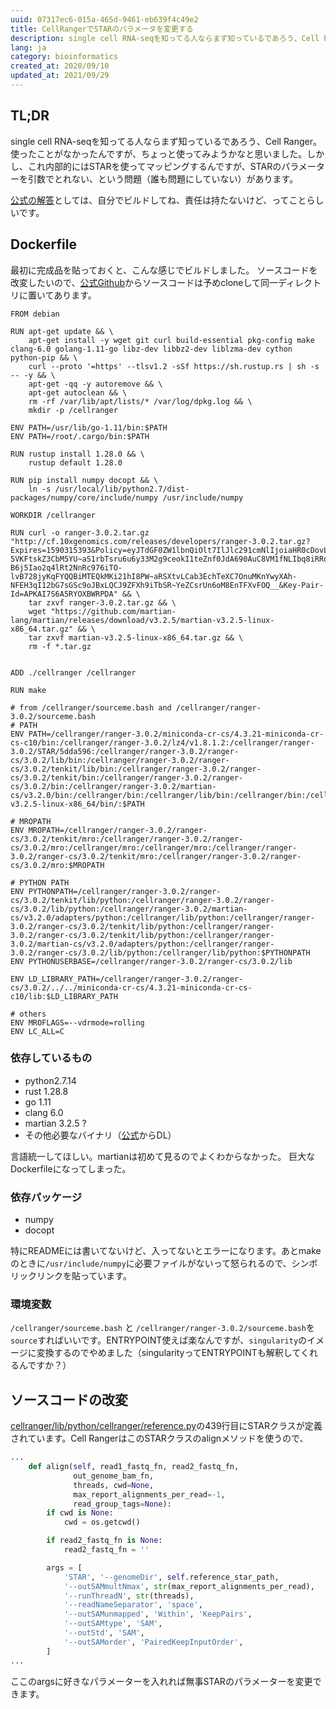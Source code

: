 ```yaml
---
uuid: 07317ec6-015a-465d-9461-eb639f4c49e2
title: CellRangerでSTARのパラメータを変更する
description: single cell RNA-seqを知ってる人ならまず知っているであろう、Cell Ranger。使ったことがなかったんですが、ちょっと使ってみようかなと思いました。しかし、これ内部的にはSTARを使ってマッピングするんですが、STARのパラメーターを引数でとれない、という問題（誰も問題にしていない）があります。公式の解答としては、自分でビルドしてね、責任は持たないけど、ってことらしいです。
lang: ja
category: bioinformatics
created_at: 2020/09/10
updated_at: 2021/09/29
---
```


## TL;DR

single cell RNA-seqを知ってる人ならまず知っているであろう、Cell Ranger。使ったことがなかったんですが、ちょっと使ってみようかなと思いました。しかし、これ内部的にはSTARを使ってマッピングするんですが、STARのパラメーターを引数でとれない、という問題（誰も問題にしていない）があります。

[公式の解答](https://kb.10xgenomics.com/hc/en-us/articles/360003877352-How-can-I-modify-the-STAR-alignment-parameters-in-Cell-Ranger-)としては、自分でビルドしてね、責任は持たないけど、ってことらしいです。

## Dockerfile

最初に完成品を貼っておくと、こんな感じでビルドしました。
ソースコードを改変したいので、[公式Github](https://github.com/10XGenomics/cellranger)からソースコードは予めcloneして同一ディレクトリに置いてあります。

```docker
FROM debian

RUN apt-get update && \
    apt-get install -y wget git curl build-essential pkg-config make clang-6.0 golang-1.11-go libz-dev libbz2-dev liblzma-dev cython python-pip && \
    curl --proto '=https' --tlsv1.2 -sSf https://sh.rustup.rs | sh -s -- -y && \
    apt-get -qq -y autoremove && \
    apt-get autoclean && \
    rm -rf /var/lib/apt/lists/* /var/log/dpkg.log && \
    mkdir -p /cellranger

ENV PATH=/usr/lib/go-1.11/bin:$PATH
ENV PATH=/root/.cargo/bin:$PATH

RUN rustup install 1.28.0 && \
    rustup default 1.28.0 

RUN pip install numpy docopt && \
    ln -s /usr/local/lib/python2.7/dist-packages/numpy/core/include/numpy /usr/include/numpy

WORKDIR /cellranger

RUN curl -o ranger-3.0.2.tar.gz "http://cf.10xgenomics.com/releases/developers/ranger-3.0.2.tar.gz?Expires=1590315393&Policy=eyJTdGF0ZW1lbnQiOlt7IlJlc291cmNlIjoiaHR0cDovL2NmLjEweGdlbm9taWNzLmNvbS9yZWxlYXNlcy9kZXZlbG9wZXJzL3Jhbmdlci0zLjAuMi50YXIuZ3oiLCJDb25kaXRpb24iOnsiRGF0ZUxlc3NUaGFuIjp7IkFXUzpFcG9jaFRpbWUiOjE1OTAzMTUzOTN9fX1dfQ__&Signature=SVmge3JPzIIYfhszzUjw7Dv9ilbAWVcNTyFSrjtfUZhjyW0p11zAhqPD1PzK04pm5wJDwhzG5GNfsY8hSPbrGliGBsrBTj8MhguBQu7O2DYMOk5ej-5VKFtskZ3CbM5YU~aS1rbTsru6u6y33M2g9ceokI1teZnf0JdA690AuC8VM1fNLIbq8iRRoNOdz7DsG6-B6j5Iao2q4lRt2NnRc976iTO-lvB728jyKqFYQQBiMTEQkMKi21hI8PW~aRSXtvLCab3EchTeXC7OnuMKnYwyXAh-NFEH3qI12bG7sGSc9oJBxLQCJ9ZFXh9iTbSR~YeZCsrUn6oM8EnTFXvFOQ__&Key-Pair-Id=APKAI7S6A5RYOXBWRPDA" && \
    tar zxvf ranger-3.0.2.tar.gz && \
    wget "https://github.com/martian-lang/martian/releases/download/v3.2.5/martian-v3.2.5-linux-x86_64.tar.gz" && \
    tar zxvf martian-v3.2.5-linux-x86_64.tar.gz && \
    rm -f *.tar.gz


ADD ./cellranger /cellranger

RUN make

# from /cellranger/sourceme.bash and /cellranger/ranger-3.0.2/sourceme.bash
# PATH
ENV PATH=/cellranger/ranger-3.0.2/miniconda-cr-cs/4.3.21-miniconda-cr-cs-c10/bin:/cellranger/ranger-3.0.2/lz4/v1.8.1.2:/cellranger/ranger-3.0.2/STAR/5dda596:/cellranger/ranger-3.0.2/ranger-cs/3.0.2/lib/bin:/cellranger/ranger-3.0.2/ranger-cs/3.0.2/tenkit/lib/bin:/cellranger/ranger-3.0.2/ranger-cs/3.0.2/tenkit/bin:/cellranger/ranger-3.0.2/ranger-cs/3.0.2/bin:/cellranger/ranger-3.0.2/martian-cs/v3.2.0/bin:/cellranger/bin:/cellranger/lib/bin:/cellranger/bin:/cellranger/lib/bin:/cellranger/tenkit/bin/:/cellranger/martian-v3.2.5-linux-x86_64/bin/:$PATH

# MROPATH
ENV MROPATH=/cellranger/ranger-3.0.2/ranger-cs/3.0.2/tenkit/mro:/cellranger/ranger-3.0.2/ranger-cs/3.0.2/mro:/cellranger/mro:/cellranger/mro:/cellranger/ranger-3.0.2/ranger-cs/3.0.2/tenkit/mro:/cellranger/ranger-3.0.2/ranger-cs/3.0.2/mro:$MROPATH

# PYTHON PATH
ENV PYTHONPATH=/cellranger/ranger-3.0.2/ranger-cs/3.0.2/tenkit/lib/python:/cellranger/ranger-3.0.2/ranger-cs/3.0.2/lib/python:/cellranger/ranger-3.0.2/martian-cs/v3.2.0/adapters/python:/cellranger/lib/python:/cellranger/ranger-3.0.2/ranger-cs/3.0.2/tenkit/lib/python:/cellranger/ranger-3.0.2/ranger-cs/3.0.2/tenkit/lib/python:/cellranger/ranger-3.0.2/martian-cs/v3.2.0/adapters/python:/cellranger/ranger-3.0.2/ranger-cs/3.0.2/lib/python:/cellranger/lib/python:$PYTHONPATH
ENV PYTHONUSERBASE=/cellranger/ranger-3.0.2/ranger-cs/3.0.2/lib

ENV LD_LIBRARY_PATH=/cellranger/ranger-3.0.2/ranger-cs/3.0.2/../../miniconda-cr-cs/4.3.21-miniconda-cr-cs-c10/lib:$LD_LIBRARY_PATH 

# others
ENV MROFLAGS=--vdrmode=rolling
ENV LC_ALL=C
```

### 依存しているもの

- python2.7.14
- rust 1.28.8
- go 1.11
- clang 6.0
- martian 3.2.5 ?
- その他必要なバイナリ（[公式](https://support.10xgenomics.com/developers/software/downloads/latest)からDL）

言語統一してほしい。martianは初めて見るのでよくわからなかった。
巨大なDockerfileになってしまった。

### 依存パッケージ

- numpy
- docopt

特にREADMEには書いてないけど、入ってないとエラーになります。あとmakeのときに`/usr/include/numpy`に必要ファイルがないって怒られるので、シンボリックリンクを貼っています。

### 環境変数

`/cellranger/sourceme.bash` と `/cellranger/ranger-3.0.2/sourceme.bash`を`source`すればいいです。ENTRYPOINT使えば楽なんですが、`singularity`のイメージに変換するのでやめました（singularityってENTRYPOINTも解釈してくれるんですか？）

## ソースコードの改変

[cellranger/lib/python/cellranger/reference.py](https://github.com/10XGenomics/cellranger/blob/master/lib/python/cellranger/reference.py)の439行目にSTARクラスが定義されています。Cell RangerはこのSTARクラスのalignメソッドを使うので、

```python
...
    def align(self, read1_fastq_fn, read2_fastq_fn,
              out_genome_bam_fn,
              threads, cwd=None,
              max_report_alignments_per_read=-1,
              read_group_tags=None):
        if cwd is None:
            cwd = os.getcwd()

        if read2_fastq_fn is None:
            read2_fastq_fn = ''

        args = [
            'STAR', '--genomeDir', self.reference_star_path,
            '--outSAMmultNmax', str(max_report_alignments_per_read),
            '--runThreadN', str(threads),
            '--readNameSeparator', 'space',
            '--outSAMunmapped', 'Within', 'KeepPairs',
            '--outSAMtype', 'SAM',
            '--outStd', 'SAM',
            '--outSAMorder', 'PairedKeepInputOrder',
        ]
...
```

ここのargsに好きなパラメーターを入れれば無事STARのパラメーターを変更できます。

